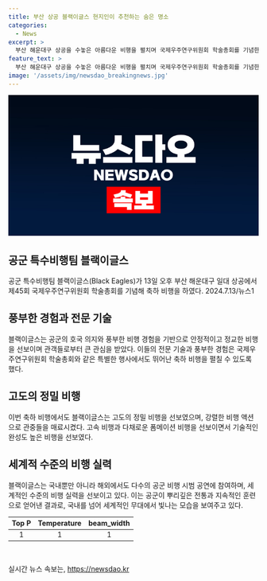 ```yaml
---
title: 부산 상공 블랙이글스 현지인이 추천하는 숨은 명소
categories:
  - News
excerpt: >
  부산 해운대구 상공을 수놓은 아름다운 비행을 펼치며 국제우주연구위원회 학술총회를 기념한 블랙이글스의 화려한 축하 비행이 눈길을 끌었다. 공군 특수비행팀의 열정과 기술이 만나 우주에 대한 꿈과 열정을 선사했다. 
feature_text: >
  부산 해운대구 상공을 수놓은 아름다운 비행을 펼치며 국제우주연구위원회 학술총회를 기념한 블랙이글스의 화려한 축하 비행이 눈길을 끌었다. 공군 특수비행팀의 열정과 기술이 만나 우주에 대한 꿈과 열정을 선사했다. 
image: '/assets/img/newsdao_breakingnews.jpg'
---
```


<p><img src="/assets/img/newsdao_breakingnews.jpg" alt="ranknews 속보" /></p>

<h2 data-ke-size="size26">공군 특수비행팀 블랙이글스</h2>

<p data-ke-size="size16">공군 특수비행팀 블랙이글스(Black Eagles)가 13일 오후 부산 해운대구 일대 상공에서 제45회 국제우주연구위원회 학술총회를 기념해 축하 비행을 하였다. 2024.7.13/뉴스1</p>

<h2 data-ke-size="size26">풍부한 경험과 전문 기술</h2>

<p data-ke-size="size16">블랙이글스는 공군의 호국 의지와 풍부한 비행 경험을 기반으로 안정적이고 정교한 비행을 선보이며 관객들로부터 큰 관심을 받았다. 이들의 전문 기술과 풍부한 경험은 국제우주연구위원회 학술총회와 같은 특별한 행사에서도 뛰어난 축하 비행을 펼칠 수 있도록 했다.</p>

<h2 data-ke-size="size26">고도의 정밀 비행</h2>

<p data-ke-size="size16">이번 축하 비행에서도 블랙이글스는 고도의 정밀 비행을 선보였으며, 강렬한 비행 액션으로 관중들을 매료시켰다. 고속 비행과 다채로운 폼메이션 비행을 선보이면서 기술적인 완성도 높은 비행을 선보였다.</p>

<h2 data-ke-size="size26">세계적 수준의 비행 실력</h2>

<p data-ke-size="size16">블랙이글스는 국내뿐만 아니라 해외에서도 다수의 공군 비행 시범 공연에 참여하며, 세계적인 수준의 비행 실력을 선보이고 있다. 이는 공군이 뿌리깊은 전통과 지속적인 훈련으로 얻어낸 결과로, 국내를 넘어 세계적인 무대에서 빛나는 모습을 보여주고 있다.</p>

<table>
  <thead>
    <tr>
      <th style="text-align: center;">Top P</th>
      <th style="text-align: center;">Temperature</th>
      <th style="text-align: center;">beam_width</th>
    </tr>
  </thead>
  <tbody>
    <tr>
      <td style="text-align: center;">1</td>
      <td style="text-align: center;">1</td>
      <td style="text-align: center;">1</td>
    </tr>
  </tbody>
</table>

<p data-ke-size="size16">&nbsp;</p>
실시간 뉴스 속보는, <a href="https://newsdao.kr" rel="dofollow">https://newsdao.kr</a>


